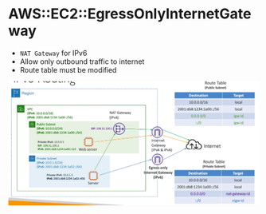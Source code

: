 # AWS::EC2::EgressOnlyInternetGateway

- `NAT Gateway` for IPv6
- Allow only outbound traffic to internet
- Route table must be modified

![Egress-only Internet Gateway](.images/vpc-internet-gateway-egress-only.png)
